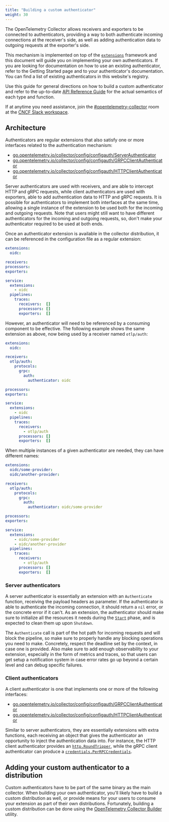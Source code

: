 ```yaml
---
title: "Building a custom authenticator"
weight: 30
---
```


The OpenTelemetry Collector allows receivers and exporters to be connected to authenticators, providing a way to both authenticate incoming connections at the receiver's side, as well as adding authentication data to outgoing requests at the exporter's side.

This mechanism is implemented on top of the [`extensions`](https://pkg.go.dev/go.opentelemetry.io/collector/component#Extension) framework and this document will guide you on implementing your own authenticators. If you are looking for documentation on how to use an existing authenticator, refer to the Getting Started page and to your authenticator's documentation. You can find a list of existing authenticators in this website's registry.

Use this guide for general directions on how to build a custom authenticator and refer to the up-to-date [API Reference Guide](https://pkg.go.dev/go.opentelemetry.io/collector/config/configauth) for the actual semantics of each type and function.

If at anytime you need assistance, join the [#opentelemetry-collector](https://cloud-native.slack.com/archives/C01N6P7KR6W) room at the [CNCF Slack workspace](https://slack.cncf.io).

## Architecture

Authenticators are regular extensions that also satisfy one or more interfaces related to the authentication mechanism:

- [go.opentelemetry.io/collector/config/configauth/ServerAuthenticator](https://pkg.go.dev/go.opentelemetry.io/collector/config/configauth#ServerAuthenticator)
- [go.opentelemetry.io/collector/config/configauth/GRPCClientAuthenticator](https://pkg.go.dev/go.opentelemetry.io/collector/config/configauth#GRPCClientAuthenticator)
- [go.opentelemetry.io/collector/config/configauth/HTTPClientAuthenticator](https://pkg.go.dev/go.opentelemetry.io/collector/config/configauth#HTTPClientAuthenticator)

Server authenticators are used with receivers, and are able to intercept HTTP and gRPC requests, while client authenticators are used with exporters, able to add authentication data to HTTP and gRPC requests. It is possible for authenticators to implement both interfaces at the same time, allowing a single instance of the extension to be used both for the incoming and outgoing requests. Note that users might still want to have different authenticators for the incoming and outgoing requests, so, don't make your authenticator required to be used at both ends.

Once an authenticator extension is available in the collector distribution, it can be referenced in the configuration file as a regular extension:

```yaml
extensions:
  oidc:

receivers:
processors:
exporters:

service:
  extensions:
    - oidc
  pipelines:
    traces:
      receivers:  []
      processors: []
      exporters:  []
```

However, an authenticator will need to be referenced by a consuming component to be effective. The following example shows the same extension as above, now being used by a receiver named `otlp/auth`:

```yaml
extensions:
  oidc:

receivers:
  otlp/auth:
    protocols:
      grpc:
        auth:
          authenticator: oidc

processors:
exporters:

service:
  extensions:
    - oidc
  pipelines:
    traces:
      receivers:
        - otlp/auth
      processors: []
      exporters:  []
```

When multiple instances of a given authenticator are needed, they can have different names:

```yaml
extensions:
  oidc/some-provider:
  oidc/another-provider:

receivers:
  otlp/auth:
    protocols:
      grpc:
        auth:
          authenticator: oidc/some-provider

processors:
exporters:

service:
  extensions:
    - oidc/some-provider
    - oidc/another-provider
  pipelines:
    traces:
      receivers:
        - otlp/auth
      processors: []
      exporters:  []
```

### Server authenticators

A server authenticator is essentially an extension with an `Authenticate` function, receiving the payload headers as parameter. If the authenticator is able to authenticate the incoming connection, it should return a `nil` error, or the concrete error if it can't. As an extension, the authenticator should make sure to initialize all the resources it needs during the [`Start`](https://pkg.go.dev/go.opentelemetry.io/collector/component#Component) phase, and is expected to clean them up upon `Shutdown`.

The `Authenticate` call is part of the hot path for incoming requests and will block the pipeline, so make sure to properly handle any blocking operations you need to make. Concretely, respect the deadline set by the context, in case one is provided. Also make sure to add enough observability to your extension, especially in the form of metrics and traces, so that users can get setup a notification system in case error rates go up beyond a certain level and can debug specific failures.

### Client authenticators

A client authenticator is one that implements one or more of the following interfaces:

- [go.opentelemetry.io/collector/config/configauth/GRPCClientAuthenticator](https://pkg.go.dev/go.opentelemetry.io/collector/config/configauth#GRPCClientAuthenticator)
- [go.opentelemetry.io/collector/config/configauth/HTTPClientAuthenticator](https://pkg.go.dev/go.opentelemetry.io/collector/config/configauth#HTTPClientAuthenticator)

Similar to server authenticators, they are essentially extensions with extra functions, each receiving an object that gives the authenticator an opportunity to inject the authentication data into. For instance, the HTTP client authenticator provides an [`http.RoundTripper`](https://pkg.go.dev/net/http#RoundTripper), while the gRPC client authenticator can produce a [`credentials.PerRPCCredentials`](https://pkg.go.dev/google.golang.org/grpc/credentials#PerRPCCredentials).

## Adding your custom authenticator to a distribution

Custom authenticators have to be part of the same binary as the main collector. When building your own authenticator, you'll likely have to build a custom distribution as well, or provide means for your users to consume your extension as part of their own distributions. Fortunately, building a custom distribution can be done using the [OpenTelemetry Collector Builder](https://github.com/open-telemetry/opentelemetry-collector/tree/main/cmd/builder) utility.
